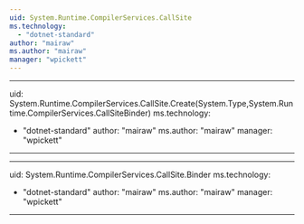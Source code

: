 ```yaml
---
uid: System.Runtime.CompilerServices.CallSite
ms.technology: 
  - "dotnet-standard"
author: "mairaw"
ms.author: "mairaw"
manager: "wpickett"
---
```


---
uid: System.Runtime.CompilerServices.CallSite.Create(System.Type,System.Runtime.CompilerServices.CallSiteBinder)
ms.technology: 
  - "dotnet-standard"
author: "mairaw"
ms.author: "mairaw"
manager: "wpickett"
---

---
uid: System.Runtime.CompilerServices.CallSite.Binder
ms.technology: 
  - "dotnet-standard"
author: "mairaw"
ms.author: "mairaw"
manager: "wpickett"
---
